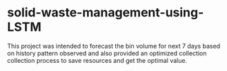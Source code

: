 # solid-waste-management-using-LSTM
This project was intended to forecast the bin volume for next 7 days based on history pattern observed and also provided an optimized collection collection process to save resources and get the optimal value.
